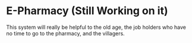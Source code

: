 # E-Pharmacy (Still Working on it)

This system will really be helpful to the old age, the job holders who have no time to go to the pharmacy, and the villagers.
